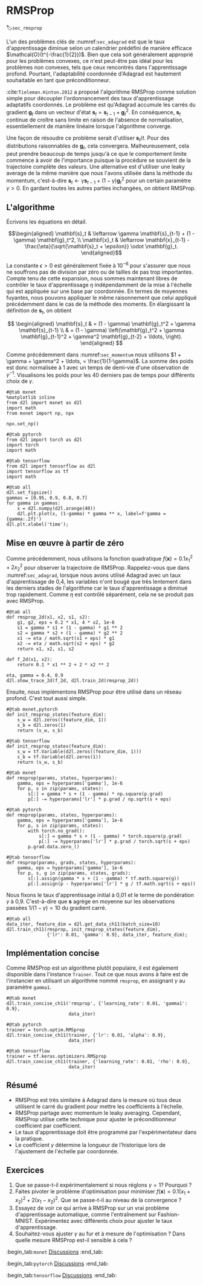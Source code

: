 # RMSProp
:label:`sec_rmsprop` 

 
L'un des problèmes clés de :numref:`sec_adagrad` est que le taux d'apprentissage diminue selon un calendrier prédéfini de manière efficace $\mathcal{O}(t^{-\frac{1}{2}})$. Bien que cela soit généralement approprié pour les problèmes convexes, ce n'est peut-être pas idéal pour les problèmes non convexes, tels que ceux rencontrés dans l'apprentissage profond. Pourtant, l'adaptabilité coordonnée d'Adagrad est hautement souhaitable en tant que préconditionneur.

:cite:`Tieleman.Hinton.2012` a proposé l'algorithme RMSProp comme solution simple pour découpler l'ordonnancement des taux d'apprentissage adaptatifs coordonnés. Le problème est qu'Adagrad accumule les carrés du gradient $\mathbf{g}_t$ dans un vecteur d'état $\mathbf{s}_t = \mathbf{s}_{t-1} + \mathbf{g}_t^2$. En conséquence, $\mathbf{s}_t$ continue de croître sans limite en raison de l'absence de normalisation, essentiellement de manière linéaire lorsque l'algorithme converge.

Une façon de résoudre ce problème serait d'utiliser $\mathbf{s}_t / t$. Pour des distributions raisonnables de $\mathbf{g}_t$, cela convergera. Malheureusement, cela peut prendre beaucoup de temps jusqu'à ce que le comportement limite commence à avoir de l'importance puisque la procédure se souvient de la trajectoire complète des valeurs. Une alternative est d'utiliser une  leaky average de la même manière que nous l'avons utilisée dans la méthode du momentum, c'est-à-dire $\mathbf{s}_t \leftarrow \gamma \mathbf{s}_{t-1} + (1-\gamma) \mathbf{g}_t^2$ pour un certain paramètre $\gamma > 0$. En gardant toutes les autres parties inchangées, on obtient RMSProp.

## L'algorithme

Écrivons les équations en détail.

$$\begin{aligned}
    \mathbf{s}_t & \leftarrow \gamma \mathbf{s}_{t-1} + (1 - \gamma) \mathbf{g}_t^2, \\
    \mathbf{x}_t & \leftarrow \mathbf{x}_{t-1} - \frac{\eta}{\sqrt{\mathbf{s}_t + \epsilon}} \odot \mathbf{g}_t.
\end{aligned}$$

La constante $\epsilon > 0$ est généralement fixée à $10^{-6}$ pour s'assurer que nous ne souffrons pas de division par zéro ou de tailles de pas trop importantes. Compte tenu de cette expansion, nous sommes maintenant libres de contrôler le taux d'apprentissage $\eta$ indépendamment de la mise à l'échelle qui est appliquée sur une base par coordonnée. En termes de moyennes fuyantes, nous pouvons appliquer le même raisonnement que celui appliqué précédemment dans le cas de la méthode des moments. En élargissant la définition de $\mathbf{s}_t$, on obtient

$$
\begin{aligned}
\mathbf{s}_t & = (1 - \gamma) \mathbf{g}_t^2 + \gamma \mathbf{s}_{t-1} \\
& = (1 - \gamma) \left(\mathbf{g}_t^2 + \gamma \mathbf{g}_{t-1}^2 + \gamma^2 \mathbf{g}_{t-2} + \ldots, \right).
\end{aligned}
$$

Comme précédemment dans :numref:`sec_momentum` nous utilisons $1 + \gamma + \gamma^2 + \ldots, = \frac{1}{1-\gamma}$. La somme des poids est donc normalisée à $1$ avec un temps de demi-vie d'une observation de $\gamma^{-1}$. Visualisons les poids pour les 40 derniers pas de temps pour différents choix de $\gamma$.

```{.python .input}
#@tab mxnet
%matplotlib inline
from d2l import mxnet as d2l
import math
from mxnet import np, npx

npx.set_np()
```

```{.python .input}
#@tab pytorch
from d2l import torch as d2l
import torch
import math
```

```{.python .input}
#@tab tensorflow
from d2l import tensorflow as d2l
import tensorflow as tf
import math
```

```{.python .input}
#@tab all
d2l.set_figsize()
gammas = [0.95, 0.9, 0.8, 0.7]
for gamma in gammas:
    x = d2l.numpy(d2l.arange(40))
    d2l.plt.plot(x, (1-gamma) * gamma ** x, label=f'gamma = {gamma:.2f}')
d2l.plt.xlabel('time');
```

## Mise en œuvre à partir de zéro

Comme précédemment, nous utilisons la fonction quadratique $f(\mathbf{x})=0.1x_1^2+2x_2^2$ pour observer la trajectoire de RMSProp. Rappelez-vous que dans :numref:`sec_adagrad`, lorsque nous avons utilisé Adagrad avec un taux d'apprentissage de 0,4, les variables n'ont bougé que très lentement dans les derniers stades de l'algorithme car le taux d'apprentissage a diminué trop rapidement. Comme $\eta$ est contrôlé séparément, cela ne se produit pas avec RMSProp.

```{.python .input}
#@tab all
def rmsprop_2d(x1, x2, s1, s2):
    g1, g2, eps = 0.2 * x1, 4 * x2, 1e-6
    s1 = gamma * s1 + (1 - gamma) * g1 ** 2
    s2 = gamma * s2 + (1 - gamma) * g2 ** 2
    x1 -= eta / math.sqrt(s1 + eps) * g1
    x2 -= eta / math.sqrt(s2 + eps) * g2
    return x1, x2, s1, s2

def f_2d(x1, x2):
    return 0.1 * x1 ** 2 + 2 * x2 ** 2

eta, gamma = 0.4, 0.9
d2l.show_trace_2d(f_2d, d2l.train_2d(rmsprop_2d))
```

Ensuite, nous implémentons RMSProp pour être utilisé dans un réseau profond. C'est tout aussi simple.

```{.python .input}
#@tab mxnet,pytorch
def init_rmsprop_states(feature_dim):
    s_w = d2l.zeros((feature_dim, 1))
    s_b = d2l.zeros(1)
    return (s_w, s_b)
```

```{.python .input}
#@tab tensorflow
def init_rmsprop_states(feature_dim):
    s_w = tf.Variable(d2l.zeros((feature_dim, 1)))
    s_b = tf.Variable(d2l.zeros(1))
    return (s_w, s_b)
```

```{.python .input}
#@tab mxnet
def rmsprop(params, states, hyperparams):
    gamma, eps = hyperparams['gamma'], 1e-6
    for p, s in zip(params, states):
        s[:] = gamma * s + (1 - gamma) * np.square(p.grad)
        p[:] -= hyperparams['lr'] * p.grad / np.sqrt(s + eps)
```

```{.python .input}
#@tab pytorch
def rmsprop(params, states, hyperparams):
    gamma, eps = hyperparams['gamma'], 1e-6
    for p, s in zip(params, states):
        with torch.no_grad():
            s[:] = gamma * s + (1 - gamma) * torch.square(p.grad)
            p[:] -= hyperparams['lr'] * p.grad / torch.sqrt(s + eps)
        p.grad.data.zero_()
```

```{.python .input}
#@tab tensorflow
def rmsprop(params, grads, states, hyperparams):
    gamma, eps = hyperparams['gamma'], 1e-6
    for p, s, g in zip(params, states, grads):
        s[:].assign(gamma * s + (1 - gamma) * tf.math.square(g))
        p[:].assign(p - hyperparams['lr'] * g / tf.math.sqrt(s + eps))
```

Nous fixons le taux d'apprentissage initial à 0,01 et le terme de pondération $\gamma$ à 0,9. C'est-à-dire que $\mathbf{s}$ agrège en moyenne sur les observations passées $1/(1-\gamma) = 10$ du gradient carré.

```{.python .input}
#@tab all
data_iter, feature_dim = d2l.get_data_ch11(batch_size=10)
d2l.train_ch11(rmsprop, init_rmsprop_states(feature_dim),
               {'lr': 0.01, 'gamma': 0.9}, data_iter, feature_dim);
```

## Implémentation concise

Comme RMSProp est un algorithme plutôt populaire, il est également disponible dans l'instance `Trainer`. Tout ce que nous avons à faire est de l'instancier en utilisant un algorithme nommé `rmsprop`, en assignant $\gamma$ au paramètre `gamma1`.

```{.python .input}
#@tab mxnet
d2l.train_concise_ch11('rmsprop', {'learning_rate': 0.01, 'gamma1': 0.9},
                       data_iter)
```

```{.python .input}
#@tab pytorch
trainer = torch.optim.RMSprop
d2l.train_concise_ch11(trainer, {'lr': 0.01, 'alpha': 0.9},
                       data_iter)
```

```{.python .input}
#@tab tensorflow
trainer = tf.keras.optimizers.RMSprop
d2l.train_concise_ch11(trainer, {'learning_rate': 0.01, 'rho': 0.9},
                       data_iter)
```

## Résumé

* RMSProp est très similaire à Adagrad dans la mesure où tous deux utilisent le carré du gradient pour mettre les coefficients à l'échelle.
* RMSProp partage avec momentum le leaky averaging. Cependant, RMSProp utilise cette technique pour ajuster le préconditionneur coefficient par coefficient.
* Le taux d'apprentissage doit être programmé par l'expérimentateur dans la pratique.
* Le coefficient $\gamma$ détermine la longueur de l'historique lors de l'ajustement de l'échelle par coordonnée.

## Exercices

1. Que se passe-t-il expérimentalement si nous réglons $\gamma = 1$? Pourquoi ?
1. Faites pivoter le problème d'optimisation pour minimiser $f(\mathbf{x}) = 0.1 (x_1 + x_2)^2 + 2 (x_1 - x_2)^2$. Que se passe-t-il au niveau de la convergence ?
1. Essayez de voir ce qui arrive à RMSProp sur un vrai problème d'apprentissage automatique, comme l'entraînement sur Fashion-MNIST. Expérimentez avec différents choix pour ajuster le taux d'apprentissage.
1. Souhaitez-vous ajuster $\gamma$ au fur et à mesure de l'optimisation ? Dans quelle mesure RMSProp est-il sensible à cela ?

:begin_tab:`mxnet`
[Discussions](https://discuss.d2l.ai/t/356)
:end_tab:

:begin_tab:`pytorch`
[Discussions](https://discuss.d2l.ai/t/1074)
:end_tab:

:begin_tab:`tensorflow`
[Discussions](https://discuss.d2l.ai/t/1075)
:end_tab:
